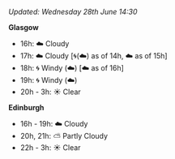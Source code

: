 *Updated: Wednesday 28th June 14:30*

**Glasgow**

* 16h: :cloud: Cloudy
* 17h: :cloud: Cloudy [:cyclone:(:cloud:) as of 14h, :cloud: as of 15h]
* 18h: :cyclone: Windy (:cloud:) [:cloud: as of 16h]
* 19h: :cyclone: Windy (:cloud:)
* 20h - 3h: :sunny: Clear

**Edinburgh**

* 16h - 19h: :cloud: Cloudy
* 20h, 21h: :partly_sunny: Partly Cloudy
* 22h - 3h: :sunny: Clear
